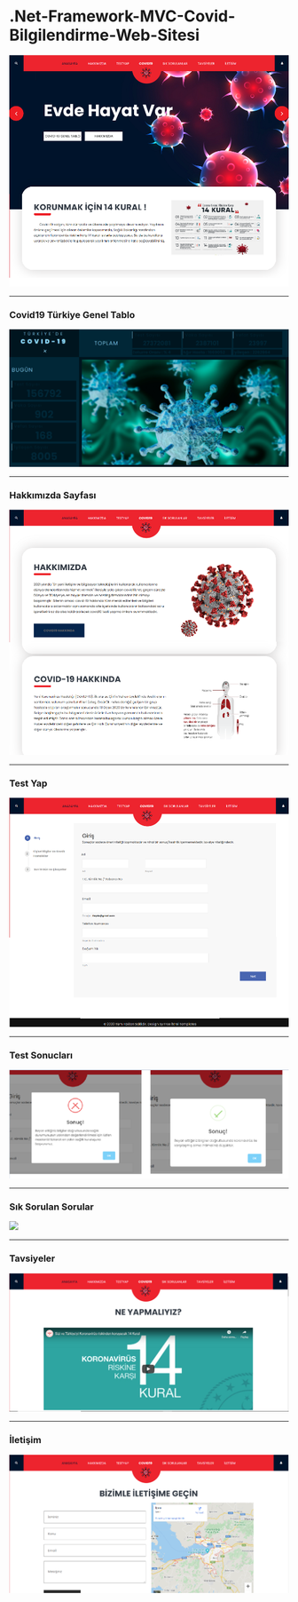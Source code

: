 # .Net-Framework-MVC-Covid-Bilgilendirme-Web-Sitesi

<img src = "img/AnaSayfa.PNG"></img>

<hr>
<h3> <strong> Covid19 Türkiye Genel Tablo </strong> </h3>
<img src = "img/GenelTablo.PNG"></img>
<hr>
<h3> <strong> Hakkımızda Sayfası </strong> </h3>
<img src = "img/Hakkımızda .PNG"></img>
<hr>
<h3> <strong> Test Yap </strong> </h3>
<img src = "img/TestYap.PNG"></img>
<hr>
<h3> <strong> Test Sonucları </strong> </h3>
<img src = "img/TestSonucları.PNG"></img>
<hr>
<h3> <strong> Sık Sorulan Sorular </strong> </h3>
<img src = "img/SıkSorulanSorular.PNG"></img>
<hr>
<h3> <strong> Tavsiyeler </strong> </h3>
<img src = "img/Tavsiyeler.PNG"></img>
<hr>
<h3> <strong> İletişim </strong> </h3>
<img src = "img/İletişim.PNG"></img>

  
